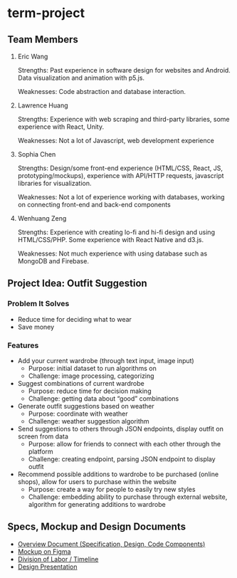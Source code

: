 # term-project

## Team Members

1. Eric Wang

   Strengths: Past experience in software design for websites and Android. Data visualization and animation with p5.js.

   Weaknesses: Code abstraction and database interaction.

2. Lawrence Huang

   Strengths: Experience with web scraping and third-party libraries, some experience with React, Unity.

   Weaknesses: Not a lot of Javascript, web development experience

3. Sophia Chen

   Strengths: Design/some front-end experience (HTML/CSS, React, JS, prototyping/mockups), experience with API/HTTP requests, javascript libraries for visualization.

   Weaknesses: Not a lot of experience working with databases, working on connecting front-end and back-end components

4. Wenhuang Zeng

   Strengths: Experience with creating lo-fi and hi-fi design and using HTML/CSS/PHP. Some experience with React Native and d3.js.

   Weaknesses: Not much experience with using database such as MongoDB and Firebase.

## Project Idea: Outfit Suggestion

### Problem It Solves

- Reduce time for deciding what to wear
- Save money

### Features

- Add your current wardrobe (through text input, image input)
  - Purpose: initial dataset to run algorithms on
  - Challenge: image processing, categorizing
- Suggest combinations of current wardrobe
  - Purpose: reduce time for decision making
  - Challenge: getting data about “good” combinations
- Generate outfit suggestions based on weather
  - Purpose: coordinate with weather
  - Challenge: weather suggestion algorithm
- Send suggestions to others through JSON endpoints, display outfit on screen from data
  - Purpose: allow for friends to connect with each other through the platform
  - Challenge: creating endpoint, parsing JSON endpoint to display outfit
- Recommend possible additions to wardrobe to be purchased (online shops), allow for users to purchase within the website
  - Purpose: create a way for people to easily try new styles
  - Challenge: embedding ability to purchase through external website, algorithm for generating additions to wardrobe

## Specs, Mockup and Design Documents

- [Overview Document (Specification, Design, Code Components)](https://docs.google.com/document/d/1ah7kowvnfrUPtbTolcNFEdT7gVcIMqacW-5mcJ4T6gs/edit)
- [Mockup on Figma](https://www.figma.com/file/VXuln8CeXR70erBGeT1cFEJG/32-Project?node-id=0%3A1)
- [Division of Labor / Timeline](https://docs.google.com/spreadsheets/d/1OWN33CeNc16XW-X88Psd4T2QJL3-ilRwOdC75Dx58dA/edit?usp=sharing)
- [Design Presentation](https://docs.google.com/presentation/d/1zviuVzl7re2qmiTrRVGFfFSP_NIPcYs-lZduGGlGM2o/edit#slide=id.p)
